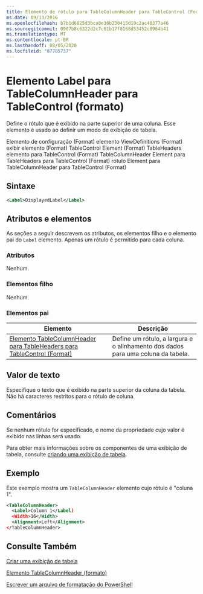 ```yaml
---
title: Elemento de rótulo para TableColumnHeader para TableControl (Format) | Microsoft Docs
ms.date: 09/13/2016
ms.openlocfilehash: b7b1d6825d3bca0e36b230415d19c2ac48377a46
ms.sourcegitcommit: 0907b8c6322d2c7c61b17f8168d53452c8964b41
ms.translationtype: MT
ms.contentlocale: pt-BR
ms.lasthandoff: 08/05/2020
ms.locfileid: "87785737"
---
```

# <a name="label-element-for-tablecolumnheader-for-tablecontrol-format"></a>Elemento Label para TableColumnHeader para TableControl (formato)

Define o rótulo que é exibido na parte superior de uma coluna. Esse elemento é usado ao definir um modo de exibição de tabela.

Elemento de configuração (Format) elemento ViewDefinitions (Format) exibir elemento (Format) TableControl Element (Format) TableHeaders elemento para TableControl (Format) TableColumnHeader Element para TableHeaders para TableControl (Format) rótulo Element para TableColumnHeader para TableControl (Format)

## <a name="syntax"></a>Sintaxe

```xml
<Label>DisplayedLabel</Label>

```

## <a name="attributes-and-elements"></a>Atributos e elementos

As seções a seguir descrevem os atributos, os elementos filho e o elemento pai do `Label` elemento. Apenas um rótulo é permitido para cada coluna.

### <a name="attributes"></a>Atributos

Nenhum.

### <a name="child-elements"></a>Elementos filho

Nenhum.

### <a name="parent-elements"></a>Elementos pai

|Elemento|Descrição|
|-------------|-----------------|
|[Elemento TableColumnHeader para TableHeaders para TableControl (Format)](./tablecolumnheader-element-format.md)|Define um rótulo, a largura e o alinhamento dos dados para uma coluna da tabela.|

## <a name="text-value"></a>Valor de texto

Especifique o texto que é exibido na parte superior da coluna da tabela. Não há caracteres restritos para o rótulo de coluna.

## <a name="remarks"></a>Comentários

Se nenhum rótulo for especificado, o nome da propriedade cujo valor é exibido nas linhas será usado.

Para obter mais informações sobre os componentes de uma exibição de tabela, consulte [criando uma exibição de tabela](./creating-a-table-view.md).

## <a name="example"></a>Exemplo

Este exemplo mostra um `TableColumnHeader` elemento cujo rótulo é "coluna 1".

```xml
<TableColumnHeader>
  <Label>Column 1</Label)
  <Width>16</Width>
  <Alignment>Left</Alignment>
</TableColumnHeader>
```

## <a name="see-also"></a>Consulte Também

[Criar uma exibição de tabela](./creating-a-table-view.md)

[Elemento TableColumnHeader (formato)](./tablecolumnheader-element-format.md)

[Escrever um arquivo de formatação do PowerShell](./writing-a-powershell-formatting-file.md)
